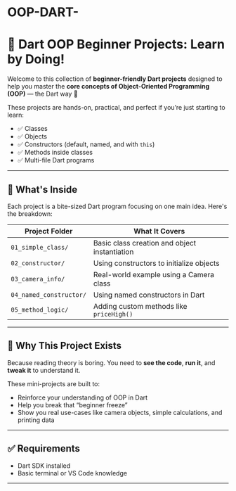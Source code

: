 # OOP-DART-
# 🎯 Dart OOP Beginner Projects: Learn by Doing!

Welcome to this collection of **beginner-friendly Dart projects** designed to help you master the **core concepts of Object-Oriented Programming (OOP)** — the Dart way 🚀

These projects are hands-on, practical, and perfect if you’re just starting to learn:

- ✅ Classes
- ✅ Objects
- ✅ Constructors (default, named, and with `this`)
- ✅ Methods inside classes
- ✅ Multi-file Dart programs

---

## 📁 What's Inside

Each project is a bite-sized Dart program focusing on one main idea. Here's the breakdown:

| Project Folder        | What It Covers                                |
|-----------------------|-----------------------------------------------|
| `01_simple_class/`    | Basic class creation and object instantiation |
| `02_constructor/`     | Using constructors to initialize objects      |
| `03_camera_info/`     | Real-world example using a Camera class       |
| `04_named_constructor/` | Using named constructors in Dart           |
| `05_method_logic/`    | Adding custom methods like `priceHigh()`      |

---

## 🧠 Why This Project Exists

Because reading theory is boring. You need to **see the code**, **run it**, and **tweak it** to understand it.

These mini-projects are built to:

- Reinforce your understanding of OOP in Dart
- Help you break that “beginner freeze”
- Show you real use-cases like camera objects, simple calculations, and printing data

---

## ✅ Requirements

- Dart SDK installed
- Basic terminal or VS Code knowledge

---



